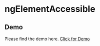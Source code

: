 # ngElementAccessible

## Demo
Please find the demo here. [Click for Demo](http://plnkr.co/edit/ndwcQ3xztQL68M6PpVVH)